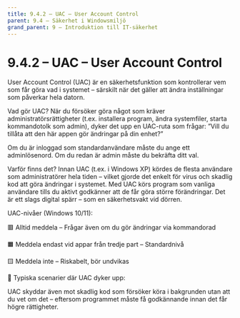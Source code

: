 ```yaml
---
title: 9.4.2 – UAC – User Account Control
parent: 9.4 – Säkerhet i Windowsmiljö
grand_parent: 9 – Introduktion till IT-säkerhet
---
```

# 9.4.2 – UAC – User Account Control

User Account Control (UAC) är en säkerhetsfunktion som kontrollerar vem som får göra vad i systemet – särskilt när det gäller att ändra inställningar som påverkar hela datorn.

Vad gör UAC?
 När du försöker göra något som kräver administratörsrättigheter (t.ex. installera program, ändra systemfiler, starta kommandotolk som admin), dyker det upp en UAC-ruta som frågar:
 ”Vill du tillåta att den här appen gör ändringar på din enhet?”

Om du är inloggad som standardanvändare måste du ange ett adminlösenord. Om du redan är admin måste du bekräfta ditt val.

Varför finns det?
Innan UAC (t.ex. i Windows XP) kördes de flesta användare som administratörer hela tiden – vilket gjorde det enkelt för virus och skadlig kod att göra ändringar i systemet.
Med UAC körs program som vanliga användare tills du aktivt godkänner att de får göra större förändringar. Det är ett slags digital spärr – som en säkerhetsvakt vid dörren.

UAC-nivåer (Windows 10/11):

🟥 Alltid meddela – Frågar även om du gör ändringar via kommandorad

🟧 Meddela endast vid appar från tredje part – Standardnivå

🟨 Meddela inte – Riskabelt, bör undvikas

👀 Typiska scenarier där UAC dyker upp:

UAC skyddar även mot skadlig kod som försöker köra i bakgrunden utan att du vet om det – eftersom programmet måste få godkännande innan det får högre rättigheter.

